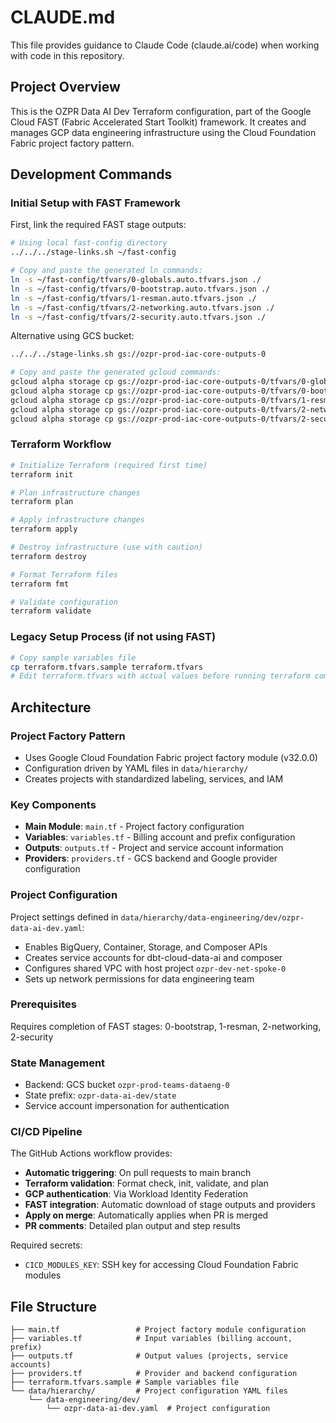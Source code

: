 # CLAUDE.md

This file provides guidance to Claude Code (claude.ai/code) when working with code in this repository.

## Project Overview

This is the OZPR Data AI Dev Terraform configuration, part of the Google Cloud FAST (Fabric Accelerated Start Toolkit) framework. It creates and manages GCP data engineering infrastructure using the Cloud Foundation Fabric project factory pattern.

## Development Commands

### Initial Setup with FAST Framework
First, link the required FAST stage outputs:
```bash
# Using local fast-config directory
../../../stage-links.sh ~/fast-config

# Copy and paste the generated ln commands:
ln -s ~/fast-config/tfvars/0-globals.auto.tfvars.json ./
ln -s ~/fast-config/tfvars/0-bootstrap.auto.tfvars.json ./
ln -s ~/fast-config/tfvars/1-resman.auto.tfvars.json ./
ln -s ~/fast-config/tfvars/2-networking.auto.tfvars.json ./
ln -s ~/fast-config/tfvars/2-security.auto.tfvars.json ./
```

Alternative using GCS bucket:
```bash
../../../stage-links.sh gs://ozpr-prod-iac-core-outputs-0

# Copy and paste the generated gcloud commands:
gcloud alpha storage cp gs://ozpr-prod-iac-core-outputs-0/tfvars/0-globals.auto.tfvars.json ./
gcloud alpha storage cp gs://ozpr-prod-iac-core-outputs-0/tfvars/0-bootstrap.auto.tfvars.json ./
gcloud alpha storage cp gs://ozpr-prod-iac-core-outputs-0/tfvars/1-resman.auto.tfvars.json ./
gcloud alpha storage cp gs://ozpr-prod-iac-core-outputs-0/tfvars/2-networking.auto.tfvars.json ./
gcloud alpha storage cp gs://ozpr-prod-iac-core-outputs-0/tfvars/2-security.auto.tfvars.json ./
```

### Terraform Workflow
```bash
# Initialize Terraform (required first time)
terraform init

# Plan infrastructure changes
terraform plan

# Apply infrastructure changes
terraform apply

# Destroy infrastructure (use with caution)
terraform destroy

# Format Terraform files
terraform fmt

# Validate configuration
terraform validate
```

### Legacy Setup Process (if not using FAST)
```bash
# Copy sample variables file
cp terraform.tfvars.sample terraform.tfvars
# Edit terraform.tfvars with actual values before running terraform commands
```

## Architecture

### Project Factory Pattern
- Uses Google Cloud Foundation Fabric project factory module (v32.0.0)
- Configuration driven by YAML files in `data/hierarchy/` 
- Creates projects with standardized labeling, services, and IAM

### Key Components
- **Main Module**: `main.tf` - Project factory configuration
- **Variables**: `variables.tf` - Billing account and prefix configuration
- **Outputs**: `outputs.tf` - Project and service account information
- **Providers**: `providers.tf` - GCS backend and Google provider configuration

### Project Configuration
Project settings defined in `data/hierarchy/data-engineering/dev/ozpr-data-ai-dev.yaml`:
- Enables BigQuery, Container, Storage, and Composer APIs
- Creates service accounts for dbt-cloud-data-ai and composer
- Configures shared VPC with host project `ozpr-dev-net-spoke-0`
- Sets up network permissions for data engineering team

### Prerequisites
Requires completion of FAST stages: 0-bootstrap, 1-resman, 2-networking, 2-security

### State Management
- Backend: GCS bucket `ozpr-prod-teams-dataeng-0`
- State prefix: `ozpr-data-ai-dev/state`
- Service account impersonation for authentication

### CI/CD Pipeline
The GitHub Actions workflow provides:
- **Automatic triggering**: On pull requests to main branch
- **Terraform validation**: Format check, init, validate, and plan
- **GCP authentication**: Via Workload Identity Federation
- **FAST integration**: Automatic download of stage outputs and providers
- **Apply on merge**: Automatically applies when PR is merged
- **PR comments**: Detailed plan output and step results

Required secrets:
- `CICD_MODULES_KEY`: SSH key for accessing Cloud Foundation Fabric modules

## File Structure
```
├── main.tf                 # Project factory module configuration
├── variables.tf            # Input variables (billing account, prefix)
├── outputs.tf              # Output values (projects, service accounts)
├── providers.tf            # Provider and backend configuration
├── terraform.tfvars.sample # Sample variables file
└── data/hierarchy/         # Project configuration YAML files
    └── data-engineering/dev/
        └── ozpr-data-ai-dev.yaml  # Project configuration
```